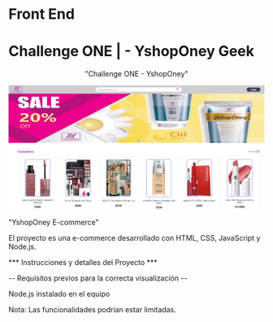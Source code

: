 ﻿# Front End
# Challenge ONE | - YshopOney Geek

<p align ="center">
     "Challenge ONE - YshopOney"
</p>

<p align ="center">
     <img width="800" heigth="400" src="./assets/img/publicidad/yshop-demo.jpg">   
</p>


"YshopOney E-commerce"


El proyecto es una e-commerce desarrollado con HTML, CSS, JavaScript y Node.js.


*** Instrucciones y detalles del Proyecto ***



-- Requisitos previos para la correcta visualización --


Node.js instalado en el equipo

Nota:
Las funcionalidades podrian estar limitadas.
